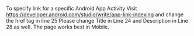 To specify link for a specific Android App Activity
Visit
https://developer.android.com/studio/write/app-link-indexing
and change the href tag in line 25
Please change Title in Line 24 and Description in Line 28 as well.
The page works best in Mobile.